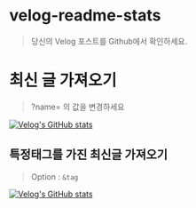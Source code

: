 # velog-readme-stats
> 당신의 Velog 포스트를 Github에서 확인하세요.


# 최신 글 가져오기
> ?name= 의 값을 변경하세요


[![Velog's GitHub stats](https://velog-readme-stats.vercel.app/api?name=velopert)](https://github.com/eungyeole/velog-readme-stats)

## 특정태그를 가진 최신글 가져오기
> Option : ```&tag```


[![Velog's GitHub stats](https://velog-readme-stats.vercel.app/api?name=velopert&tag=typescript)](https://github.com/eungyeole/velog-readme-stats)

